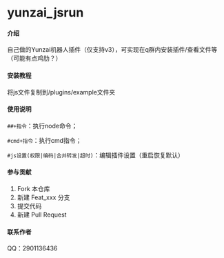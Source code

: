 # yunzai_jsrun

#### 介绍

自己做的Yunzai机器人插件（仅支持v3），可实现在q群内安装插件/查看文件等（可能有点鸡肋？）

#### 安装教程

将js文件复制到/plugins/example文件夹

#### 使用说明

`##+指令`：执行node命令；

`#cmd+指令`：执行cmd指令；

`#js设置(权限|编码|合并转发|超时)`：编辑插件设置（重启恢复默认）

#### 参与贡献

1.  Fork 本仓库
2.  新建 Feat_xxx 分支
3.  提交代码
4.  新建 Pull Request

#### 联系作者
QQ：2901136436

